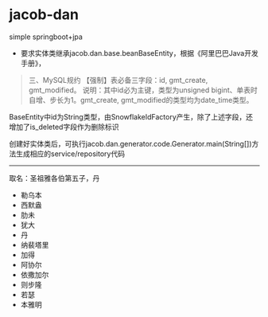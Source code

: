 # jacob-dan

simple springboot+jpa

* 要求实体类继承jacob.dan.base.beanBaseEntity，根据《阿里巴巴Java开发手册》，

>三、MySQL规约
【强制】表必备三字段：id, gmt\_create, gmt\_modified。 说明：其中id必为主键，类型为unsigned bigint、单表时自增、步长为1。gmt\_create, gmt\_modified的类型均为date\_time类型。

BaseEntity中id为String类型，由SnowflakeIdFactory产生，除了上述字段，还增加了is\_deleted字段作为删除标识

创建好实体类后，可执行jacob.dan.generator.code.Generator.main(String[])方法生成相应的service/repository代码

---
取名：圣祖雅各伯第五子，丹

* 勒乌本
* 西默盎
* 肋未
* 犹大
* 丹
* 纳裴塔里
* 加得
* 阿协尔
* 依撒加尔
* 则步隆
* 若瑟
* 本雅明
